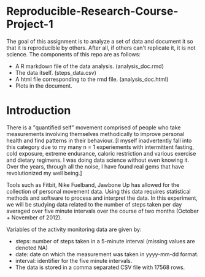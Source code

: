 # Reproducible-Research-Course-Project-1
The goal of this assignment is to analyze a set of data and document it so that it is reproducible by others. 
After all, if others can't replicate it, it is not science. The components of this repo are as follows:
- A R markdown file of the data analysis. (analysis_doc.rmd)
- The data itself. (steps_data.csv)
- A html file corresponding to the rmd file. (analysis_doc.html)
- Plots in the document.

# Introduction
There is a "quantified self" movement comprised of people who take measurements involving themselves methodically to improve personal health and find patterns in their behaviour. [I myself inadvertently fall into this category due to my many n = 1 experiements with intermittent fasting, cold exposure, extreme endurance, caloric restriction and various exercise and dietary regimens. I was doing data science without even knowing it. Over the years, through all the noise, I have found real gems that have revolutionized my well being.]

Tools such as Fitbit, Nike Fuelband, Jawbone Up has allowed for the collection of personal movement data. Using this data requires statistical methods and software to process and interpret the data. In this experiment, we will be studying data related to the number of steps taken per day averaged over five minute intervals over the course of two months (October + November of 2012).

Variables of the activity monitoring data are given by:

- steps: number of steps taken in a 5-minute interval (missing values are denoted NA)
- date: date on which the measurement was taken in yyyy-mm-dd format.
- interval: identifier for the five minute intervals.
- The data is stored in a comma separated CSV file with 17568 rows.
